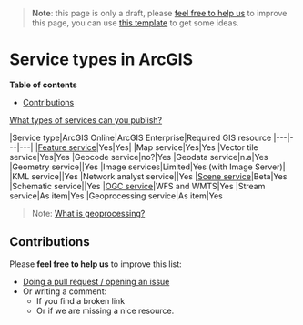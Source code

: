 > **Note**: this page is only a draft, please [feel free to help us](#contributions) to improve this page, you can use [this template](https://github.com/esri-es/awesome-arcgis/blob/master/RESOURCE_PAGE_TEMPLATE.md) to get some ideas.

# Service types in ArcGIS
<!-- START doctoc generated TOC please keep comment here to allow auto update -->
<!-- DON'T EDIT THIS SECTION, INSTEAD RE-RUN doctoc TO UPDATE -->
**Table of contents**

- [Contributions](#contributions)

<!-- END doctoc generated TOC please keep comment here to allow auto update -->

[What types of services can you publish?](http://server.arcgis.com/en/server/latest/publish-services/linux/what-types-of-services-can-you-publish.htm)

|Service type|ArcGIS Online|ArcGIS Enterprise|Required GIS resource
|---|---|---|
|[Feature service](feature-service/README.md)|Yes|Yes|
|Map service|Yes|Yes
|Vector tile service|Yes|Yes
|Geocode service|no?|Yes
|Geodata service|n.a|Yes
|Geometry service||Yes
|Image services|Limited|Yes (with Image Server)|
|KML service||Yes
|Network analyst service||Yes
|[Scene service](scene-service/README.md)|Beta|Yes
|Schematic service||Yes
|[OGC service](ogc-service/README.md)|WFS and WMTS|Yes
|Stream service|As item|Yes
|Geoprocessing service|As item|Yes

> Note: [What is geoprocessing?](http://pro.arcgis.com/en/pro-app/help/analysis/geoprocessing/basics/what-is-geoprocessing-.htm)

## Contributions
Please **feel free to help us** to improve this list:

* [Doing a pull request / opening an issue](https://github.com/hhkaos/awesome-arcgis#contributions)
* Or writing a comment:
  * If you find a broken link
  * Or if we are missing a nice resource.
